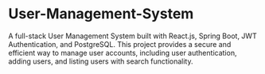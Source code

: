 # User-Management-System
A full-stack User Management System built with React.js, Spring Boot, JWT Authentication, and PostgreSQL. This project provides a secure and efficient way to manage user accounts, including user authentication, adding users, and listing users with search functionality.
